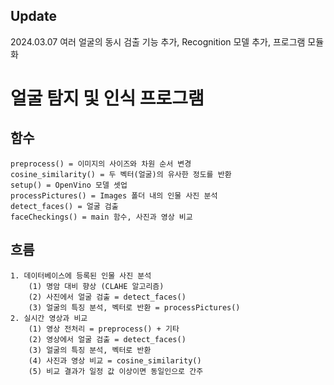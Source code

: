 ## Update
2024.03.07 여러 얼굴의 동시 검출 기능 추가, Recognition 모델 추가, 프로그램 모듈화

# 얼굴 탐지 및 인식 프로그램

## 함수
    preprocess() = 이미지의 사이즈와 차원 순서 변경
    cosine_similarity() = 두 벡터(얼굴)의 유사한 정도를 반환
    setup() = OpenVino 모델 셋업
    processPictures() = Images 폴더 내의 인물 사진 분석
    detect_faces() = 얼굴 검출
    faceCheckings() = main 함수, 사진과 영상 비교

## 흐름
    1. 데이터베이스에 등록된 인물 사진 분석
    	(1) 명암 대비 향상 (CLAHE 알고리즘)
    	(2) 사진에서 얼굴 검출 = detect_faces()
    	(3) 얼굴의 특징 분석, 벡터로 반환 = processPictures()
    2. 실시간 영상과 비교
    	(1) 영상 전처리 = preprocess() + 기타
    	(2) 영상에서 얼굴 검출 = detect_faces()
    	(3) 얼굴의 특징 분석, 벡터로 반환
    	(4) 사진과 영상 비교 = cosine_similarity()
    	(5) 비교 결과가 일정 값 이상이면 동일인으로 간주

